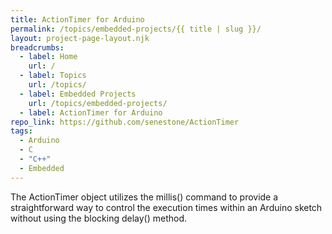 ```yaml
---
title: ActionTimer for Arduino
permalink: /topics/embedded-projects/{{ title | slug }}/
layout: project-page-layout.njk
breadcrumbs:
  - label: Home
    url: /
  - label: Topics
    url: /topics/
  - label: Embedded Projects
    url: /topics/embedded-projects/
  - label: ActionTimer for Arduino
repo_link: https://github.com/senestone/ActionTimer
tags:
  - Arduino
  - C
  - "C++"
  - Embedded
---
```


<!-- Excerpt Start -->
The ActionTimer object utilizes the millis() command to provide a straightforward way to control the execution times within an Arduino sketch without using the blocking delay() method.
<!-- Excerpt End -->

